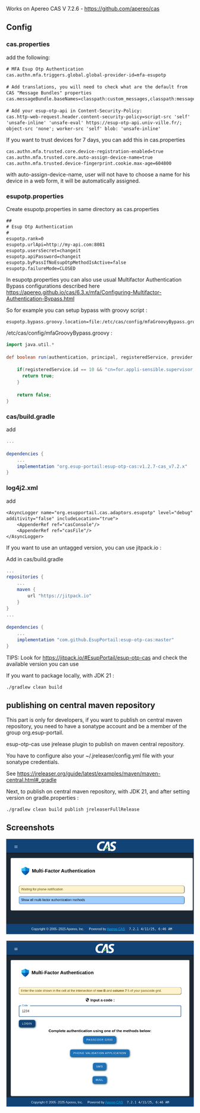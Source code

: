 Works on Apereo CAS V 7.2.6 - https://github.com/apereo/cas

## Config

### cas.properties

add the following:

```
# MFA Esup Otp Authentication
cas.authn.mfa.triggers.global.global-provider-id=mfa-esupotp

# Add translations, you will need to check what are the default from CAS "Message Bundles" properties
cas.messageBundle.baseNames=classpath:custom_messages,classpath:messages,classpath:esupotp_message

# Add your esup-otp-api in Content-Security-Policy:
cas.http-web-request.header.content-security-policy=script-src 'self' 'unsafe-inline' 'unsafe-eval' https://esup-otp-api.univ-ville.fr/; object-src 'none'; worker-src 'self' blob: 'unsafe-inline' 
```
If you want to trust devices for 7 days, you can add this in cas.properties
```
cas.authn.mfa.trusted.core.device-registration-enabled=true                                                                                                                                         
cas.authn.mfa.trusted.core.auto-assign-device-name=true
cas.authn.mfa.trusted.device-fingerprint.cookie.max-age=604800
```
with auto-assign-device-name, user will not have to choose a name for his device in a web form, it will be automatically assigned.  

### esupotp.properties

Create esupotp.properties in same directory as cas.properties
```
##
# Esup Otp Authentication
#
esupotp.rank=0
esupotp.urlApi=http://my-api.com:8081
esupotp.usersSecret=changeit
esupotp.apiPassword=changeit
esupotp.byPassIfNoEsupOtpMethodIsActive=false
esupotp.failureMode=CLOSED
```

In esupotp.properties you can also use usual Multifactor Authentication Bypass configurations described here https://apereo.github.io/cas/6.3.x/mfa/Configuring-Multifactor-Authentication-Bypass.html

So for example you can setup bypass with groovy script :
```
esupotp.bypass.groovy.location=file:/etc/cas/config/mfaGroovyBypass.groovy
```

/etc/cas/config/mfaGroovyBypass.groovy :
``` groovy
import java.util.*

def boolean run(authentication, principal, registeredService, provider, logger, httpRequest, ... other_args) {

    if(registeredService.id == 10 && "cn=for.appli-sensible.supervisor,ou=groups,dc=univ-ville,dc=fr" in principal.attributes.memberOf) {
      return true;
    }

    return false;
}
```

### cas/build.gradle

add
``` groovy
...

dependencies {
    ...
    implementation "org.esup-portail:esup-otp-cas:v1.2.7-cas_v7.2.x"
}
```

### log4j2.xml

add
```
<AsyncLogger name="org.esupportail.cas.adaptors.esupotp" level="debug" additivity="false" includeLocation="true">
    <AppenderRef ref="casConsole"/>
    <AppenderRef ref="casFile"/>
</AsyncLogger>
```

If you want to use an untagged version, you can use jitpack.io :

Add in cas/build.gradle
``` groovy
...
repositories {
    ...
    maven {
        url "https://jitpack.io"
    }
}
...

dependencies {
    ...
    implementation "com.github.EsupPortail:esup-otp-cas:master"
}
```

TIPS: Look for https://jitpack.io/#EsupPortail/esup-otp-cas and check the available version you can use


If you want to package locally, with JDK 21 :
```
./gradlew clean build
```

## publishing on central maven repository

This part is only for developers, if you want to publish on central maven repository, you need to have a sonatype account and be a member of the group org.esup-portail. 

esup-otp-cas use jrelease plugin to publish on maven central repository.

You have to configure also your ~/.jreleaser/config.yml file with your sonatype credentials.

See https://jreleaser.org/guide/latest/examples/maven/maven-central.html#_gradle

Next, to publish on central maven repository, with JDK 21, and after setting version on gradle.properties :
```
./gradlew clean build publish jreleaserFullRelease
```




## Screenshots

![ESUP-OTP-CAS - Phone Authentication](src/etc/esup-otp-cas-1.png)

![ESUP-OTP-CAS - Grid Authentication](src/etc/esup-otp-cas-2.png)

